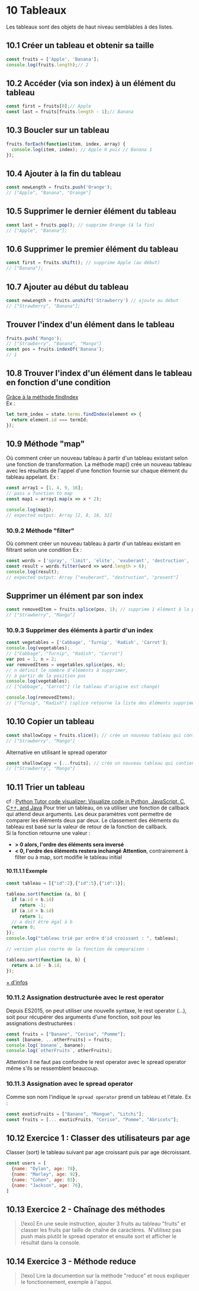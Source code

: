 # 10 Tableaux
Les tableaux sont des objets de haut niveau semblables à des listes.
## 10.1 Créer un tableau et obtenir sa taille
```js
const fruits = ['Apple', 'Banana'];
console.log(fruits.length);// 2
```
## 10.2 Accéder (via son index) à un élément du tableau
```js
const first = fruits[0];// Apple
const last = fruits[fruits.length - 1];// Banana
```
## 10.3 Boucler sur un tableau
```js
fruits.forEach(function(item, index, array) {
  console.log(item, index); // Apple 0 puis // Banana 1
});
```
## 10.4 Ajouter à la fin du tableau
```js
const newLength = fruits.push('Orange');
// ["Apple", "Banana", "Orange"]
```
## 10.5 Supprimer le dernier élément du tableau
```js
const last = fruits.pop(); // supprime Orange (à la fin)
// ["Apple", "Banana"];
```
## 10.6 Supprimer le premier élément du tableau
```js
const first = fruits.shift(); // supprime Apple (au début)
// ["Banana"];
```
## 10.7 Ajouter au début du tableau
```js
const newLength = fruits.unshift('Strawberry') // ajoute au début
// ["Strawberry", "Banana"];
```
## Trouver l'index d'un élément dans le tableau
```js
fruits.push('Mango');
// ["Strawberry", "Banana", "Mango"]
const pos = fruits.indexOf('Banana');
// 1
```
## 10.8 Trouver l'index d'un élément dans le tableau en fonction d'une condition
[Grâce à la méthode findIndex](https://developer.mozilla.org/fr/docs/Web/JavaScript/Reference/Objets_globaux/Array/findIndex)  
Ex :
```js
let term_index = state.terms.findIndex(element => {
  return element.id === termId;
});
```
## 10.9 Méthode "map"
Où comment créer un nouveau tableau à partir d'un tableau existant selon une fonction de transformation.
La méthode map() crée un nouveau tableau avec les résultats de l'appel d'une fonction fournie sur chaque élément du tableau appelant.
Ex : 
```js
const array1 = [1, 4, 9, 16];
// pass a function to map
const map1 = array1.map(x => x * 2);

console.log(map1);
// expected output: Array [2, 8, 18, 32]
```
### 10.9.2 Méthode "filter"
Où comment créer un nouveau tableau à partir d'un tableau existant en filtrant selon une condition
Ex :
```js
const words = ['spray', 'limit', 'elite', 'exuberant', 'destruction', 'present'];
const result = words.filter(word => word.length > 6);
console.log(result);
// expected output: Array ["exuberant", "destruction", "present"]
```

## Supprimer un élément par son index
```js
const removedItem = fruits.splice(pos, 1); // supprime 1 élément à la position pos
// ["Strawberry", "Mango"]
```
### 10.9.3 Supprimer des éléments à partir d'un index
```js
const vegetables = ['Cabbage', 'Turnip', 'Radish', 'Carrot'];
console.log(vegetables); 
// ["Cabbage", "Turnip", "Radish", "Carrot"]
var pos = 1, n = 2;
var removedItems = vegetables.splice(pos, n); 
// n définit le nombre d'éléments à supprimer,
// à partir de la position pos
console.log(vegetables);
// ["Cabbage", "Carrot"] (le tableau d'origine est changé)

console.log(removedItems);
// ["Turnip", "Radish"] (splice retourne la liste des éléments supprimés)
```
## 10.10 Copier un tableau
```js
const shallowCopy = fruits.slice(); // crée un nouveau tableau qui contient les éléments de fruits
// ["Strawberry", "Mango"]
```
Alternative en utilisant le spread operator
```js
const shallowCopy = [...fruits]; // crée un nouveau tableau qui contient les éléments de fruits
// ["Strawberry", "Mango"]
```
## 10.11 Trier un tableau
cf : [Python Tutor code visualizer: Visualize code in Python, JavaScript, C, C++, and Java](https://pythontutor.com/render.html#mode=edit)
Pour trier un tableau, on va utiliser une fonction de callback qui attend deux arguments. Les deux paramètres vont permettre de comparer les éléments deux par deux. Le classement des éléments du tableau est basé sur la valeur de retour de la fonction de callback.  
Si la fonction retourne une valeur :
- **> 0 alors, l'ordre des éléments sera inversé**
- **< 0, l'ordre des éléments restera inchangé**
**Attention**, contrairement à filter ou à map, sort modifie le tableau initial
#### 10.11.1.1 Exemple
```js
const tableau = [{"id":2},{"id":5},{"id":1}];

tableau.sort(function (a, b) {
  if (a.id < b.id)
     return -1;
  if (a.id > b.id)
     return 1;
  // a doit être égal à b
  return 0;
});
console.log("tableau trié par ordre d'id croissant : ", tableau);

// version plus courte de la fonction de comparaison :

tableau.sort(function (a, b) {
  return a.id - b.id;
});
```
[+ d'infos](https://medium.com/better-programming/understanding-the-sort-method-of-arrays-a9f2d5f83230)

### 10.11.2 Assignation destructurée avec le rest operator
Depuis ES2015, on peut utiliser une nouvelle syntaxe, le rest operator (...), soit pour récupérer des arguments d'une fonction, soit pour les assignations destructurées :
```js
const fruits = ["Banane", "Cerise", "Pomme"];
const [banane, ...otherFruits] = fruits;
console.log(`banane`, banane);
console.log(`otherFruits`, otherFruits);
```
Attention il ne faut pas confondre le rest operator avec le spread operator même s'ils se ressemblent beaucoup.
### 10.11.3 Assignation avec le spread operator
Comme son nom l'indique le ``spread operator`` prend un tableau et l'étale. Ex :
```js
const exoticFruits = ["Banane", "Mangue", "Litchi"];
const fruits = [... exoticFruits, "Cerise", "Pomme", "Abricots"];
```

## 10.12 Exercice 1 : Classer des utilisateurs par age

Classer (sort) le tableau suivant par age croissant puis par age décroissant.
```js
const users = [
  {name: "Dylan", age: 78},
  {name: "Marley", age: 92},
  {name: "Cohen", age: 83},
  {name: "Jackson", age: 76},
]
```

## 10.13 Exercice 2 - Chaînage des méthodes
>[!exo]
>En une seule instruction, ajouter 3 fruits au tableau "fruits" et classer les fruits par taille de chaîne de caractères. 
>N'utilisez pas push mais plutôt le spread operator et ensuite sort et afficher le résultat dans la console.

## 10.14 Exercice 3 - Méthode reduce
>[!exo]
>Lire la documention sur la méthode "reduce" et nous expliquer le fonctionnement, exemple à l'appui.
